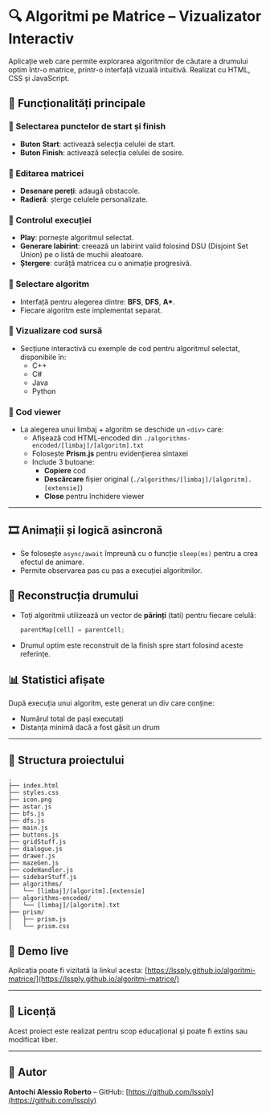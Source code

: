 # 🔍 Algoritmi pe Matrice – Vizualizator Interactiv

Aplicație web care permite explorarea algoritmilor de căutare a drumului optim într-o matrice, printr-o interfață vizuală intuitivă. Realizat cu HTML, CSS și JavaScript.

## 🚀 Funcționalități principale

### 🔹 Selectarea punctelor de start și finish
- **Buton Start**: activează selecția celulei de start.
- **Buton Finish**: activează selecția celulei de sosire.

### 🔹 Editarea matricei
- **Desenare pereți**: adaugă obstacole.
- **Radieră**: șterge celulele personalizate.

### 🔹 Controlul execuției
- **Play**: pornește algoritmul selectat.
- **Generare labirint**: creează un labirint valid folosind DSU (Disjoint Set Union) pe o listă de muchii aleatoare.
- **Ștergere**: curăță matricea cu o animație progresivă.

### 🔹 Selectare algoritm
- Interfață pentru alegerea dintre: **BFS**, **DFS**, **A\***.
- Fiecare algoritm este implementat separat.

### 🔹 Vizualizare cod sursă
- Secțiune interactivă cu exemple de cod pentru algoritmul selectat, disponibile în:
  - C++
  - C#
  - Java
  - Python

### 🔹 Cod viewer
- La alegerea unui limbaj + algoritm se deschide un `<div>` care:
  - Afișează cod HTML-encoded din `./algorithms-encoded/[limbaj]/[algoritm].txt`
  - Folosește **Prism.js** pentru evidențierea sintaxei
  - Include 3 butoane:
    - **Copiere** cod
    - **Descărcare** fișier original (`./algorithms/[limbaj]/[algoritm].[extensie]`)
    - **Close** pentru închidere viewer

---

## 🎞️ Animații și logică asincronă

- Se folosește `async/await` împreună cu o funcție `sleep(ms)` pentru a crea efectul de animare.
- Permite observarea pas cu pas a execuției algoritmilor.

## 🧭 Reconstrucția drumului

- Toți algoritmii utilizează un vector de **părinți** (tati) pentru fiecare celulă:
  ```js
  parentMap[cell] = parentCell;
  ```
- Drumul optim este reconstruit de la finish spre start folosind aceste referințe.

## 📊 Statistici afișate

După execuția unui algoritm, este generat un div care conține:
- Numărul total de pași executați
- Distanța minimă dacă a fost găsit un drum

---

## 📁 Structura proiectului
```
.
├── index.html
├── styles.css
├── icon.png
├── astar.js
├── bfs.js
├── dfs.js
├── main.js
├── buttons.js
├── gridStuff.js
├── dialogue.js
├── drawer.js
├── mazeGen.js
├── codeHandler.js
├── sidebarStuff.js
├── algorithms/
│   └── [limbaj]/[algoritm].[extensie]
├── algorithms-encoded/
│   └── [limbaj]/[algoritm].txt
├── prism/
│   ├── prism.js
│   └── prism.css
```

## 🔗 Demo live
Aplicația poate fi vizitată la linkul acesta: [https://lssply.github.io/algoritmi-matrice/](https://lssply.github.io/algoritmi-matrice/)

---

## 📜 Licență
Acest proiect este realizat pentru scop educațional și poate fi extins sau modificat liber.

---

## 🙌 Autor
**Antochi Alessio Roberto** – GitHub: [https://github.com/lssply](https://github.com/lssply)
